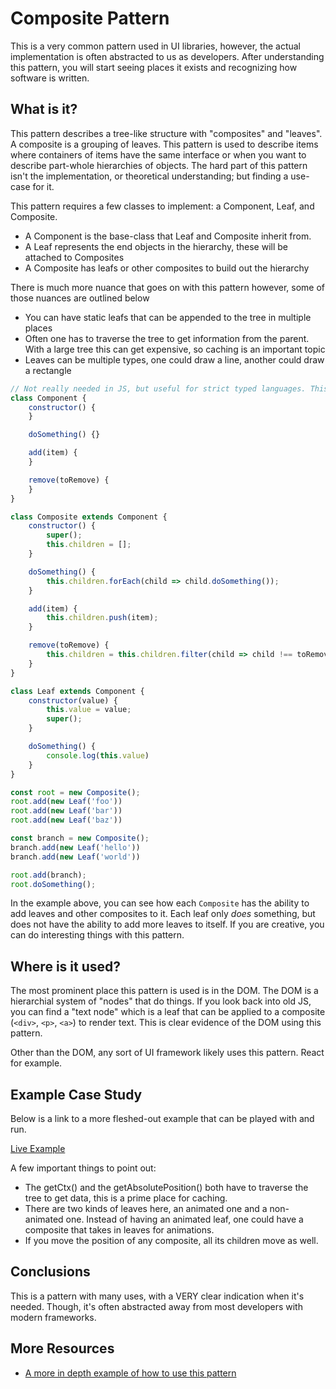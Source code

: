 # Composite Pattern

This is a very common pattern used in UI libraries, however, the actual implementation is often abstracted to us as developers. After understanding this pattern, you will start seeing places it exists and recognizing how software is written.

## What is it?

This pattern describes a tree-like structure with "composites" and "leaves". A composite is a grouping of leaves. This pattern is used to describe items where containers of items have the same interface or when you want to describe part-whole hierarchies of objects. The hard part of this pattern isn't the implementation, or theoretical understanding; but finding a use-case for it.

This pattern requires a few classes to implement: a Component, Leaf, and Composite. 

* A Component is the base-class that Leaf and Composite inherit from.
* A Leaf represents the end objects in the hierarchy, these will be attached to Composites
* A Composite has leafs or other composites to build out the hierarchy

There is much more nuance that goes on with this pattern however, some of those nuances are outlined below
* You can have static leafs that can be appended to the tree in multiple places
* Often one has to traverse the tree to get information from the parent. With a large tree this can get expensive, so caching is an important topic
* Leaves can be multiple types, one could draw a line, another could draw a rectangle

~~~javascript
// Not really needed in JS, but useful for strict typed languages. This is basically the interface the child classes will adhere to
class Component {
	constructor() {
	}

	doSomething() {}

	add(item) {
	}

	remove(toRemove) {
	}
}

class Composite extends Component {
	constructor() {
		super();
		this.children = [];
	}

	doSomething() {
		this.children.forEach(child => child.doSomething());
	}

	add(item) {
		this.children.push(item);
	}

	remove(toRemove) {
		this.children = this.children.filter(child => child !== toRemove);
	}
}

class Leaf extends Component {
	constructor(value) {
		this.value = value;
		super();
	}

	doSomething() {
		console.log(this.value)
	}
}

const root = new Composite();
root.add(new Leaf('foo'))
root.add(new Leaf('bar'))
root.add(new Leaf('baz'))

const branch = new Composite();
branch.add(new Leaf('hello'))
branch.add(new Leaf('world'))

root.add(branch);
root.doSomething();
~~~

In the example above, you can see how each `Composite` has the ability to add leaves and other composites to it. Each leaf only *does* something, but does not have the ability to add more leaves to itself. If you are creative, you can do interesting things with this pattern. 

## Where is it used?

The most prominent place this pattern is used is in the DOM. The DOM is a hierarchial system of "nodes" that do things. If you look back into old JS, you can find a "text node" which is a leaf that can be applied to a composite (`<div>`, `<p>`, `<a>`) to render text. This is clear evidence of the DOM using this pattern.

Other than the DOM, any sort of UI framework likely uses this pattern. React for example.

## Example Case Study

Below is a link to a more fleshed-out example that can be played with and run.

[Live Example](https://repl.it/@I3uckwheat/composite-bot)

A few important things to point out:

* The getCtx() and the getAbsolutePosition() both have to traverse the tree to get data, this is a prime place for caching. 
* There are two kinds of leaves here, an animated one and a non-animated one. Instead of having an animated leaf, one could have a composite that takes in leaves for animations. 
* If you move the position of any composite, all its children move as well.

## Conclusions

This is a pattern with many uses, with a VERY clear indication when it's needed. Though, it's often abstracted away from most developers with modern frameworks.

## More Resources

- [A more in depth example of how to use this pattern](https://jsmanifest.com/the-composite-pattern-in-javascript/)
